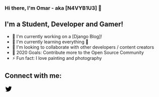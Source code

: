 ### Hi there, I'm Omar - aka [N4VYB1U3] 👋

## I'm a Student, Developer and Gamer!
- 🔭 I'm currently working on a [Django Blog]!
- 🌱 I'm currently learning everything 🤣
- 🤝 I'm looking to collaborate with other developers / content creators
- 🥅 2020 Goals: Contribute more to the Open Source Community
- ⚡ Fun fact: I love painting and photography 

## Connect with me:
[<svg xmlns="http://www.w3.org/2000/svg" viewBox="0 0 24 24" width="24" height="24"><path fill="none" d="M0 0h24v24H0z"/><path d="M22.162 5.656a8.384 8.384 0 0 1-2.402.658A4.196 4.196 0 0 0 21.6 4c-.82.488-1.719.83-2.656 1.015a4.182 4.182 0 0 0-7.126 3.814 11.874 11.874 0 0 1-8.62-4.37 4.168 4.168 0 0 0-.566 2.103c0 1.45.738 2.731 1.86 3.481a4.168 4.168 0 0 1-1.894-.523v.052a4.185 4.185 0 0 0 3.355 4.101 4.21 4.21 0 0 1-1.89.072A4.185 4.185 0 0 0 7.97 16.65a8.394 8.394 0 0 1-6.191 1.732 11.83 11.83 0 0 0 6.41 1.88c7.693 0 11.9-6.373 11.9-11.9 0-.18-.005-.362-.013-.54a8.496 8.496 0 0 0 2.087-2.165z"/></svg>][twitter]
 
<br />
<br />

[website]: http://omarmedhat.ml/
[twitter]: https://twitter.com/5cw_a
[instagram]: https://www.instagram.com/rt_247/
[linkedin]:https://www.linkedin.com/in/n4vyb1u3/
[twitch]: https://www.twitch.tv/rt_247